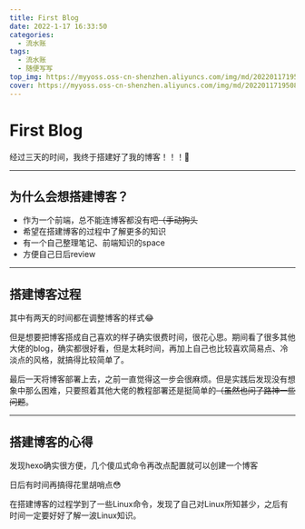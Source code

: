 ```yaml
---
title: First Blog
date: 2022-1-17 16:33:50
categories: 
  - 流水账
tags:
  - 流水账
  - 随便写写
top_img: https://myyoss.oss-cn-shenzhen.aliyuncs.com/img/md/202201171950817.jpg
cover: https://myyoss.oss-cn-shenzhen.aliyuncs.com/img/md/202201171950817.jpg
---
```


# First Blog

经过三天的时间，我终于搭建好了我的博客！！！🤣



---------



## 为什么会想搭建博客？

- 作为一个前端，总不能连博客都没有吧~~（手动狗头~~
- 希望在搭建博客的过程中了解更多的知识
- 有一个自己整理笔记、前端知识的space
- 方便自己日后review



----



## 搭建博客过程

其中有两天的时间都在调整博客的样式😂

但是想要把博客搭成自己喜欢的样子确实很费时间，很花心思。期间看了很多其他大佬的blog，确实都很好看，但是太耗时间，再加上自己也比较喜欢简易点、冷淡点的风格，就搞得比较简单了。

最后一天将博客部署上去，之前一直觉得这一步会很麻烦。但是实践后发现没有想象中那么困难，只要照着其他大佬的教程部署还是挺简单的~~（虽然也问了路神一些问题~~。



-----------



## 搭建博客的心得

发现hexo确实很方便，几个傻瓜式命令再改点配置就可以创建一个博客

日后有时间再搞得花里胡哨点😳

在搭建博客的过程学到了一些Linux命令，发现了自己对Linux所知甚少，之后有时间一定要好好了解一波Linux知识。
